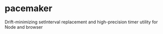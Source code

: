 pacemaker
=========

Drift-minimizing setInterval replacement and high-precision timer utility for Node and browser
